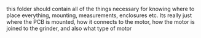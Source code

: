 this folder should contain all of the things necessary for knowing where to place everything, mounting, measurements, enclosures etc. Its really just where the PCB is mounted, how it connects to the 
motor, how the motor is joined to the grinder, and also what type of motor
